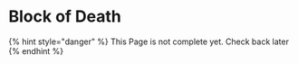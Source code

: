# Block of Death

{% hint style="danger" %}
This Page is not complete yet. Check back later
{% endhint %}

